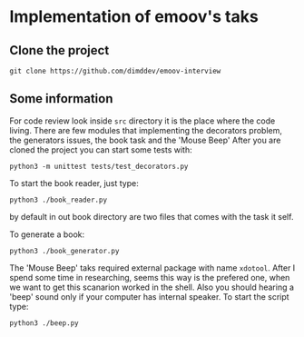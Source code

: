 # Implementation of emoov's taks

## Clone the project

    git clone https://github.com/dimddev/emoov-interview

## Some information

For code review look inside `src` directory it is the place where the code living.
There are few modules that implementing the decorators problem, the generators issues, the book task and the 'Mouse Beep'
After you are cloned the project you can start some tests with:

    python3 -m unittest tests/test_decorators.py

To start the book reader, just type:

    python3 ./book_reader.py

by default in out book directory are two files that comes with the task it self.

To generate a book:

    python3 ./book_generator.py

The 'Mouse Beep' taks required external package with name `xdotool`. After I spend some time in researching, seems this way is the prefered one, when we want to
get this scanarion worked in the shell. Also you should hearing a 'beep' sound only if your computer has internal speaker. To start the script type:

    python3 ./beep.py

